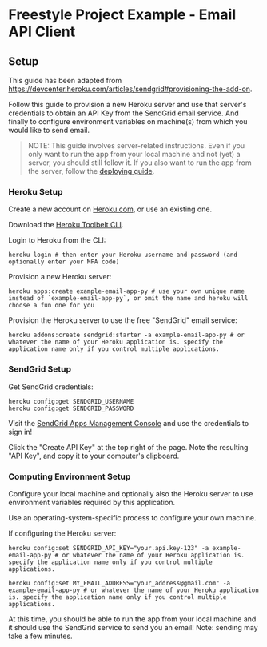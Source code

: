 # Freestyle Project Example - Email API Client

## Setup

This guide has been adapted from https://devcenter.heroku.com/articles/sendgrid#provisioning-the-add-on.

Follow this guide to provision a new Heroku server and use that server's credentials to obtain an API Key from the SendGrid email service. And finally to configure environment variables on machine(s) from which you would like to send email.

> NOTE: This guide involves server-related instructions. Even if you only want to run the app from your local machine and not (yet) a server, you should still follow it. If you also want to run the app from the server, follow the [deploying guide](deploying.md).

### Heroku Setup

Create a new account on [Heroku.com](https://heroku.com), or use an existing one.

Download the [Heroku Toolbelt CLI](https://devcenter.heroku.com/articles/heroku-cli).

Login to Heroku from the CLI:

```shell
heroku login # then enter your Heroku username and password (and optionally enter your MFA code)
```

Provision a new Heroku server:

```shell
heroku apps:create example-email-app-py # use your own unique name instead of `example-email-app-py`, or omit the name and heroku will choose a fun one for you
```

Provision the Heroku server to use the free "SendGrid" email service:

```shell
heroku addons:create sendgrid:starter -a example-email-app-py # or whatever the name of your Heroku application is. specify the application name only if you control multiple applications.
```

### SendGrid Setup

Get SendGrid credentials:

```shell
heroku config:get SENDGRID_USERNAME
heroku config:get SENDGRID_PASSWORD
```

Visit the [SendGrid Apps Management Console](https://app.sendgrid.com/settings/api_keys) and use the credentials to sign in!

Click the "Create API Key" at the top right of the page. Note the resulting "API Key", and copy it to your computer's clipboard.

### Computing Environment Setup

Configure your local machine and optionally also the Heroku server to use environment variables required by this application.

Use an operating-system-specific process to configure your own machine.

If configuring the Heroku server:

```shell
heroku config:set SENDGRID_API_KEY="your.api.key-123" -a example-email-app-py # or whatever the name of your Heroku application is. specify the application name only if you control multiple applications.

heroku config:set MY_EMAIL_ADDRESS="your_address@gmail.com" -a example-email-app-py # or whatever the name of your Heroku application is. specify the application name only if you control multiple applications.
```

At this time, you should be able to run the app from your local machine and it should use the SendGrid service to send you an email! Note: sending may take a few minutes.
